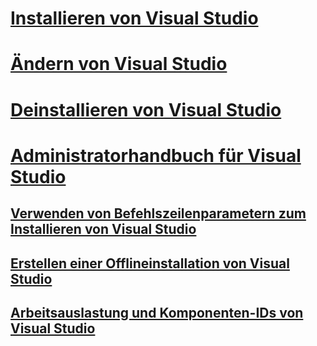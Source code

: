 # [Installieren von Visual Studio](install-visual-studio.md)
# [Ändern von Visual Studio](modify-visual-studio.md)
# [Deinstallieren von Visual Studio](uninstall-visual-studio.md)
# [Administratorhandbuch für Visual Studio](visual-studio-administrator-guide.md)
## [Verwenden von Befehlszeilenparametern zum Installieren von Visual Studio](use-command-line-parameters-to-install-visual-studio.md)
## [Erstellen einer Offlineinstallation von Visual Studio](create-an-offline-installation-of-visual-studio.md)
## [Arbeitsauslastung und Komponenten-IDs von Visual Studio](workload-and-component-ids.md)
